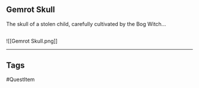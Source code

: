 ## Gemrot Skull
The skull of a stolen child, carefully cultivated by the Bog Witch...
## 
![[Gemrot Skull.png]]

---
## Tags
#QuestItem